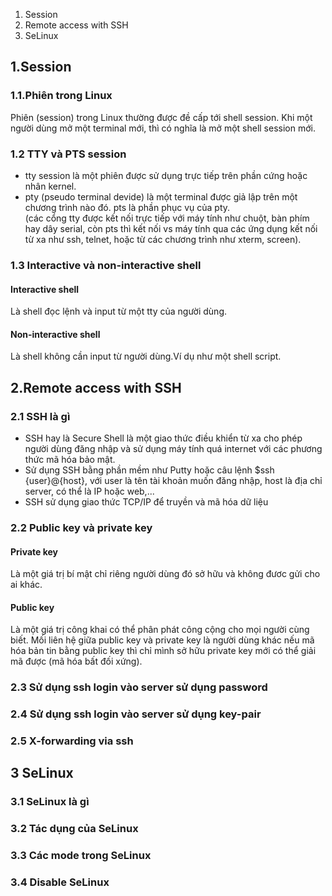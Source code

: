 1. Session  
2. Remote access with SSH  
3. SeLinux  
## 1.Session
### 1.1.Phiên trong Linux
Phiên (session) trong Linux thường được đề cấp tới shell session. Khi một người dùng mở một terminal mới, thì có nghĩa là mở một shell session mới.
### 1.2 TTY và PTS session
- tty session là một phiên được sử dụng trực tiếp trên phần cứng hoặc nhân kernel.
- pty (pseudo terminal devide) là một terminal được giả lập trên một chương trình nào đó. pts là phần phục vụ của pty.  
(các cổng tty được kết nối trực tiếp với máy tính như chuột, bàn phím hay dây serial, còn pts thì kết nối vs máy tính qua các ứng dụng kết nối từ xa như ssh, telnet, hoặc từ các chương trình như xterm, screen).  
### 1.3 Interactive và non-interactive shell
#### Interactive shell 
Là shell đọc lệnh và input từ một tty của người dùng.
#### Non-interactive shell
Là shell không cần input từ người dùng.Ví dụ như một shell script.
## 2.Remote access with SSH
### 2.1 SSH là gì
 - SSH hay là Secure Shell là một giao thức điều khiển từ xa cho phép người dùng đăng nhập và sử dụng máy tính quá internet với các phương thức mã hóa bảo mật.  
 - Sử dụng SSH bằng phần mềm như Putty hoặc câu lệnh $ssh {user}@{host}, với user là tên tài khoản muốn đăng nhập, host là địa chỉ server, có thể là IP hoặc web,...
 - SSH sử dụng giao thức TCP/IP để truyền và mã hóa dữ liệu
### 2.2 Public key và private key
#### Private key
Là một giá trị bí mật chỉ riêng người dùng đó sở hữu và không đươc gửi cho ai khác.
#### Public key
Là một giá trị công khai có thể phân phát công cộng cho mọi người cùng biết. Mối liên hệ giữa public key và private key là người dùng khác nếu mã hóa bản tin bằng public key thì chỉ mình sở hữu private key mới có thể giải mã được (mã hóa bất đối xứng).
### 2.3 Sử dụng ssh login vào server sử dụng password
### 2.4 Sử dụng ssh login vào server sử dụng key-pair
### 2.5 X-forwarding via ssh
## 3 SeLinux
### 3.1 SeLinux là gì
### 3.2 Tác dụng của SeLinux
### 3.3 Các mode trong SeLinux
### 3.4 Disable SeLinux
